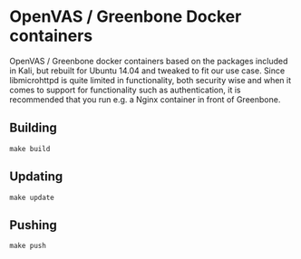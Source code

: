OpenVAS / Greenbone Docker containers
=====================================

OpenVAS / Greenbone docker containers based on the packages included
in Kali, but rebuilt for Ubuntu 14.04 and tweaked to fit our use case.
Since libmicrohttpd is quite limited in functionality, both security wise
and when it comes to support for functionality such as authentication, it
is recommended that you run e.g. a Nginx container in front of Greenbone.

Building
--------

```
make build
```

Updating
-----

```
make update
```

Pushing
-----

```
make push
```

